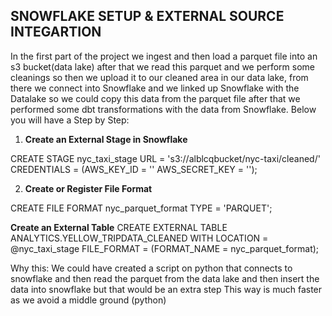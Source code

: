 ## SNOWFLAKE SETUP & EXTERNAL SOURCE INTEGARTION

In the first part of the project we ingest and then load a parquet file into an s3 bucket(data lake) after that we read this parquet and we perform some cleanings so then we upload it
to our cleaned area in our data lake, from there we connect into Snowflake and we linked up Snowflake with the Datalake so we could copy this data from the parquet file
after that we performed some dbt transformations with the data from Snowflake. Below you will have a Step by Step:

1. **Create an External Stage in Snowflake** 

CREATE STAGE nyc_taxi_stage
URL = 's3://alblcqbucket/nyc-taxi/cleaned/'
CREDENTIALS = (AWS_KEY_ID = '<your-key>' AWS_SECRET_KEY = '<your-secret>');

2. **Create or Register File Format**

CREATE FILE FORMAT nyc_parquet_format
TYPE = 'PARQUET';

**Create an External Table**
CREATE EXTERNAL TABLE ANALYTICS.YELLOW_TRIPDATA_CLEANED
WITH LOCATION = @nyc_taxi_stage
FILE_FORMAT = (FORMAT_NAME = nyc_parquet_format);

Why this:
We could have created a script on python that connects to snowflake and then read the parquet from the data lake and then insert the data into snowflake but that would be an extra step
This way is much faster as we avoid a middle ground (python)